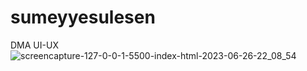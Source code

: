 # sumeyyesulesen
DMA UI-UX 
![screencapture-127-0-0-1-5500-index-html-2023-06-26-22_08_54](https://github.com/sulesen/sumeyyesulesen/assets/54816521/ce4f339e-f9f6-45dc-8906-8136fa159a3c)
